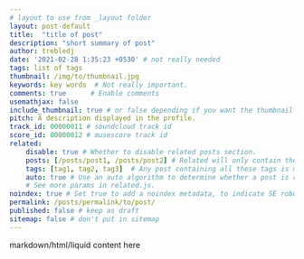 ```yaml
---
# layout to use from _layout folder
layout: post-default 
title:  "title of post"
description: "short summary of post"
author: trebledj
date: '2021-02-28 1:35:23 +0530' # not really needed
tags: list of tags
thumbnail: /img/to/thumbnail.jpg
keywords: key words  # Not really important.
comments: true      # Enable comments
usemathjax: false
include_thumbnail: true # or false depending if you want the thumbnail to show on the post's page
pitch: A description displayed in the profile.
track_id: 00000011 # soundcloud track id
score_id: 00000012 # musescore track id
related:
    disable: true # Whether to disable related posts section.
    posts: [/posts/post1, /posts/post2] # Related will only contain these posts. "none" to hide related section.
    tags: [tag1, tag2, tag3]  # Any post containing all these tags is marked as related.
    auto: true # Use an auto algorithm to determine whether a post is related.
    # See more params in related.js.
noindex: true # Set true to add a noindex metadata, to indicate SE robots to not index this page.
permalink: /posts/permalink/to/post/
published: false # keep as draft
sitemap: false # don't put in sitemap
---
```


markdown/html/liquid content here